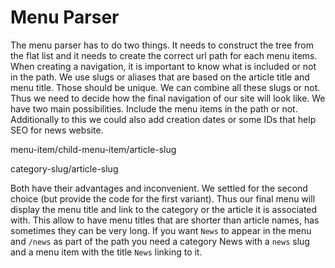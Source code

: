 # Menu Parser

The menu parser has to do two things. It needs to construct the tree from the flat list and it needs to create the correct url path for each menu items. When creating a navigation, it is important to know what is included or not in the path. We use slugs or aliases that are based on the article title and menu title. Those should be unique. We can combine all these slugs or not. Thus we need to decide how the final navigation of our site will look like. We have two main possibilities. Include the menu items in the path or not. Additionally to this we could also add creation dates or some IDs that help SEO for news website.

menu-item/child-menu-item/article-slug

category-slug/article-slug

Both have their advantages and inconvenient. We settled for the second choice \(but provide the code for the first variant\). Thus our final menu will display the menu title and link to the category or the article it is associated with. This allow to have menu titles that are shorter than article names, has sometimes they can be very long. If you want `News` to appear in the menu and `/news` as part of the path you need a category News with a `news` slug and a menu item with the title `News` linking to it.

